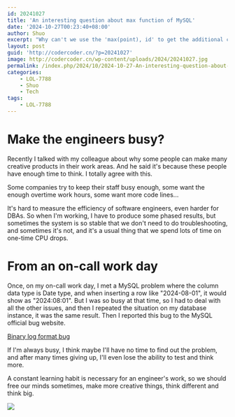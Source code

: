 ```yaml
---
id: 20241027
title: 'An interesting question about max function of MySQL'
date: '2024-10-27T00:23:40+08:00'
author: Shuo
excerpt: "Why can't we use the 'max(point), id' to get the additional columns?"
layout: post
guid: 'http://codercoder.cn/?p=20241027'
image: http://codercoder.cn/wp-content/uploads/2024/20241027.jpg
permalink: /index.php/2024/10/2024-10-27-An-interesting-question-about-max-function-of-MySQL
categories:
    - LOL-7788
    - Shuo
    - Tech
tags:
    - LOL-7788
---
```


# Make the engineers busy?

Recently I talked with my colleague about why some people can make many creative products in their work areas. And he said it's because these people have enough time to think. I totally agree with this.

Some companies try to keep their staff busy enough, some want the enough overtime work hours, some want more code lines... 

It's hard to measure the efficiency of software engineers, even harder for DBAs. So when I'm working, I have to produce some phased results, but sometimes the system is so stable that we don't need to do troubleshooting, and sometimes it's not, and it's a usual thing that we spend lots of time on one-time CPU drops.

# From an on-call work day
Once, on my on-call work day, I met a MySQL problem where the column data type is Date type, and when inserting a row like "2024-08-01", it would show as  "2024:08:01". But I was so busy at that time, so I had to deal with all the other issues, and then I repeated the situation on my database instance, it was  the same result. Then I reported this bug to the MySQL official bug website.

[Binary log format bug](https://bugs.mysql.com/bug.php?id=115740)

If I'm always busy, I think maybe I'll have no time to find out the problem, and after many times giving up, I'll even lose the ability to test and think more.

A constant learning habit is necessary for an engineer's work, so we should free our minds sometimes,  make more creative things, think different and think big.

![](http://codercoder.cn/wp-content/uploads/2024/20240801.jpg)
